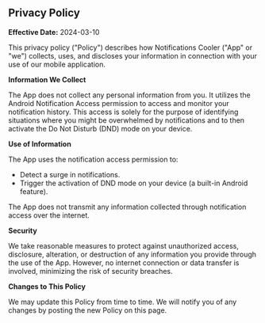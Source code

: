 ## Privacy Policy

**Effective Date:** 2024-03-10

This privacy policy ("Policy") describes how Notifications Cooler ("App" or "we") collects, uses, and discloses your information in connection with your use of our mobile application.

**Information We Collect**

The App does not collect any personal information from you. It utilizes the Android Notification Access permission to access and monitor your notification history. This access is solely for the purpose of identifying situations where you might be overwhelmed by notifications and to then activate the Do Not Disturb (DND) mode on your device.

**Use of Information**

The App uses the notification access permission to:

* Detect a surge in notifications.
* Trigger the activation of DND mode on your device (a built-in Android feature).

The App does not transmit any information collected through notification access over the internet. 

**Security**

We take reasonable measures to protect against unauthorized access, disclosure, alteration, or destruction of any information you provide through the use of the App. However, no internet connection or data transfer is involved, minimizing the risk of security breaches.

**Changes to This Policy**

We may update this Policy from time to time. We will notify you of any changes by posting the new Policy on this page.

